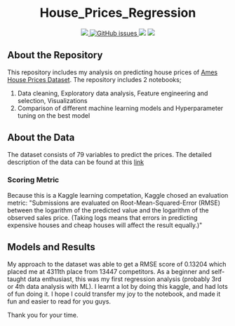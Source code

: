 <h1 align = 'center'> House_Prices_Regression </h1>
<p align = 'center'>
  
 <a href = 'https://www.python.org/downloads/release/python-396/'>
   <img src = 'https://img.shields.io/badge/python-v3.9-blue'>
 </a>

 <a href="https://github.com/orkunaran/House_Prices_Advenced_Regression/issues">
  <img alt="GitHub issues" src="https://img.shields.io/github/issues/orkunaran/House_Prices_Advenced_Regression">
 </a>
 
 <img src = 'https://badges.pufler.dev/visits/orkunaran/House_Prices_Advenced_Regression'>
  
 <img src = 'https://camo.githubusercontent.com/ce4a5e65b14d18bdb66972f8267fd2ebc5416515/68747470733a2f2f692e70696e696d672e636f6d2f6f726967696e616c732f35372f37612f32312f35373761323139343638303865393233613434336266303466396332386464342e676966'>

</p>


## About the Repository

This repository includes my analysis on predicting house prices of [Ames House Prices Dataset](https://www.kaggle.com/c/house-prices-advanced-regression-techniques). The repository includes 2 notebooks;

1. Data cleaning, Exploratory data analysis, Feature engineering and selection, Visualizations
2. Comparison of different machine learning models and  Hyperparameter tuning on the best model

## About the Data
The dataset consists of 79 variables to predict the prices. The detailed description of the data can be found at this [link](https://www.kaggle.com/c/house-prices-advanced-regression-techniques/data?select=data_description.txt)

### Scoring Metric

Because this is a Kaggle learning competation, Kaggle chosed an evaluation metric: 
    "Submissions are evaluated on Root-Mean-Squared-Error (RMSE) between the logarithm of the predicted value and the logarithm of the observed sales price. (Taking logs means that errors in predicting expensive houses and cheap houses will affect the result equally.)"

## Models and Results

My approach to the dataset was able to get a RMSE score of 0.13204 which placed me at 4311th place from 13447 competitors. As a beginner and self-taught data enthusiast, this was my first regression analysis (probably 3rd or 4th data analysis with ML).  I learnt a lot by doing this kaggle, and had lots of fun doing it. I hope I could transfer my joy to the notebook, and made it fun and easier to read for you guys. 

Thank you for your time.


